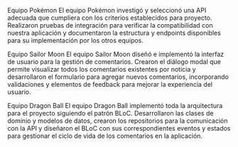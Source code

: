 Equipo Pokémon
El equipo Pokémon investigó y seleccionó una API adecuada que cumpliera con los criterios establecidos para proyecto. Realizaron pruebas de integración para verificar la compatibilidad con nuestra aplicación y documentaron la estructura y endpoints disponibles para su implementación por los otros equipos.

Equipo Sailor Moon
El equipo Sailor Moon diseñó e implementó la interfaz de usuario para la gestión de comentarios. Crearon el diálogo modal que permite visualizar todos los comentarios existentes por noticia y desarrollaron el formulario para agregar nuevos comentarios, incorporando validaciones y elementos de feedback para mejorar la experiencia del usuario.

Equipo Dragon Ball
El equipo Dragon Ball implementó toda la arquitectura para el proyecto siguiendo el patrón BLoC. Desarrollaron las clases de dominio y modelos de datos, crearon los repositorios para la comunicación con la API y diseñaron el BLoC con sus correspondientes eventos y estados para gestionar el ciclo de vida de los comentarios en la aplicación.